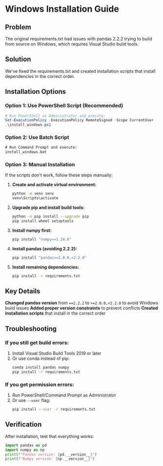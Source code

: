 # Windows Installation Guide

## Problem
The original requirements.txt had issues with pandas 2.2.2 trying to build from source on Windows, which requires Visual Studio build tools.

## Solution
We've fixed the requirements.txt and created installation scripts that install dependencies in the correct order.

## Installation Options

### Option 1: Use PowerShell Script (Recommended)
```powershell
# Run PowerShell as Administrator and execute:
Set-ExecutionPolicy -ExecutionPolicy RemoteSigned -Scope CurrentUser
.\install_windows.ps1
```

### Option 2: Use Batch Script
```cmd
# Run Command Prompt and execute:
install_windows.bat
```

### Option 3: Manual Installation
If the scripts don't work, follow these steps manually:

1. **Create and activate virtual environment:**
   ```cmd
   python -m venv venv
   venv\Scripts\activate
   ```

2. **Upgrade pip and install build tools:**
   ```cmd
   python -m pip install --upgrade pip
   pip install wheel setuptools
   ```

3. **Install numpy first:**
   ```cmd
   pip install "numpy>=1.24.0"
   ```

4. **Install pandas (avoiding 2.2.2):**
   ```cmd
   pip install "pandas>=2.0.0,<2.2.0"
   ```

5. **Install remaining dependencies:**
   ```cmd
   pip install -r requirements.txt
   ```

## Key Details

**Changed pandas version** from `==2.2.2` to `>=2.0.0,<2.2.0` to avoid Windows build issues
**Added proper version constraints** to prevent conflicts
**Created installation scripts** that install in the correct order

## Troubleshooting

### If you still get build errors:
1. Install Visual Studio Build Tools 2019 or later
2. Or use conda instead of pip:
   ```cmd
   conda install pandas numpy
   pip install -r requirements.txt
   ```

### If you get permission errors:
1. Run PowerShell/Command Prompt as Administrator
2. Or use `--user` flag:
   ```cmd
   pip install --user -r requirements.txt
   ```

## Verification
After installation, test that everything works:
```python
import pandas as pd
import numpy as np
print(f"Pandas version: {pd.__version__}")
print(f"Numpy version: {np.__version__}")
``` 
